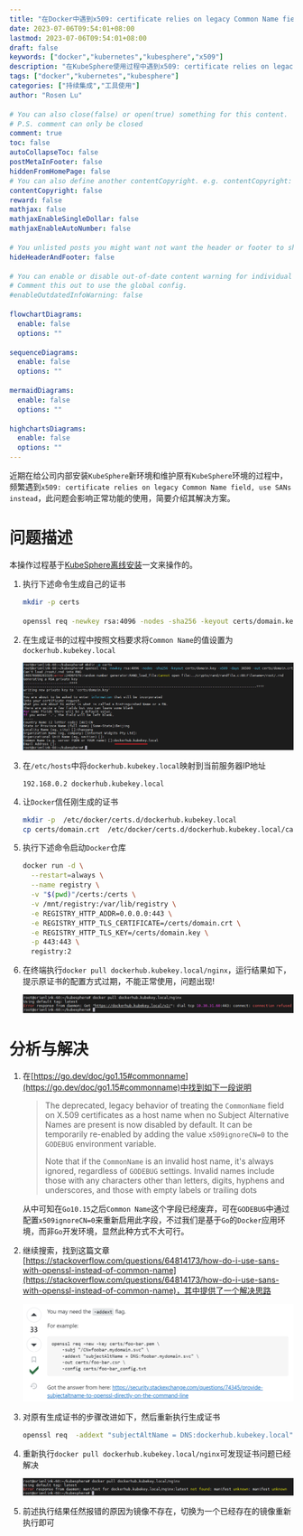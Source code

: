 ```yaml
---
title: "在Docker中遇到x509: certificate relies on legacy Common Name field, use SANs instead问题的解决"
date: 2023-07-06T09:54:01+08:00
lastmod: 2023-07-06T09:54:01+08:00
draft: false
keywords: ["docker","kubernetes","kubesphere","x509"]
description: "在KubeSphere使用过程中遇到x509: certificate relies on legacy Common Name field, use SANs instead问题的解决，简要介绍其解决方案"
tags: ["docker","kubernetes","kubesphere"]
categories: ["持续集成","工具使用"]
author: "Rosen Lu"

# You can also close(false) or open(true) something for this content.
# P.S. comment can only be closed
comment: true
toc: false
autoCollapseToc: false
postMetaInFooter: false
hiddenFromHomePage: false
# You can also define another contentCopyright. e.g. contentCopyright: "This is another copyright."
contentCopyright: false
reward: false
mathjax: false
mathjaxEnableSingleDollar: false
mathjaxEnableAutoNumber: false

# You unlisted posts you might want not want the header or footer to show
hideHeaderAndFooter: false

# You can enable or disable out-of-date content warning for individual post.
# Comment this out to use the global config.
#enableOutdatedInfoWarning: false

flowchartDiagrams:
  enable: false
  options: ""

sequenceDiagrams: 
  enable: false
  options: ""

mermaidDiagrams: 
  enable: false
  options: ""

highchartsDiagrams: 
  enable: false
  options: ""
---
```


近期在给公司内部安装`KubeSphere`新环境和维护原有`KubeSphere`环境的过程中，频繁遇到`x509: certificate relies on legacy Common Name field, use SANs instead`，此问题会影响正常功能的使用，简要介绍其解决方案。

<!--more-->

# 问题描述

本操作过程基于[KubeSphere离线安装](https://www.kubesphere.io/zh/docs/v3.3/installing-on-kubernetes/on-prem-kubernetes/install-ks-on-linux-airgapped/)一文来操作的。

1. 执行下述命令生成自己的证书

   ```bash
   mkdir -p certs
   
   openssl req -newkey rsa:4096 -nodes -sha256 -keyout certs/domain.key -x509 -days 36500 -out certs/domain.crt
   ```

2. 在生成证书的过程中按照文档要求将`Common Name`的值设置为`dockerhub.kubekey.local`

   ![生成自定义证书](/blog_img/docker/x509-certificate-relies-on-legacy-common-name-field-use-sans-instead/generate-custom-cert.png "生成自定义证书") 

3. 在`/etc/hosts`中将`dockerhub.kubekey.local`映射到当前服务器IP地址

   ```
   192.168.0.2 dockerhub.kubekey.local
   ```

4. 让`Docker`信任刚生成的证书

   ```bash
   mkdir -p  /etc/docker/certs.d/dockerhub.kubekey.local
   cp certs/domain.crt  /etc/docker/certs.d/dockerhub.kubekey.local/ca.crt
   ```

5. 执行下述命令启动`Docker`仓库

   ```bash
   docker run -d \
     --restart=always \
     --name registry \
     -v "$(pwd)"/certs:/certs \
     -v /mnt/registry:/var/lib/registry \
     -e REGISTRY_HTTP_ADDR=0.0.0.0:443 \
     -e REGISTRY_HTTP_TLS_CERTIFICATE=/certs/domain.crt \
     -e REGISTRY_HTTP_TLS_KEY=/certs/domain.key \
     -p 443:443 \
     registry:2
   ```

6. 在终端执行`docker pull dockerhub.kubekey.local/nginx`，运行结果如下，提示原证书的配置方式过期，不能正常使用，问题出现!

   ![由于证书问题导致本地仓库无法工作](/blog_img/docker/x509-certificate-relies-on-legacy-common-name-field-use-sans-instead/docker-registry-cert-validate-failed.png "由于证书问题导致本地仓库无法工作") 

# 分析与解决

1. 在[https://go.dev/doc/go1.15#commonname](https://go.dev/doc/go1.15#commonname)中找到如下一段说明

   > The deprecated, legacy behavior of treating the `CommonName` field on X.509 certificates as a host name when no Subject Alternative Names are present is now disabled by default. It can be temporarily re-enabled by adding the value `x509ignoreCN=0` to the `GODEBUG` environment variable.
   >
   > Note that if the `CommonName` is an invalid host name, it's always ignored, regardless of `GODEBUG` settings. Invalid names include those with any characters other than letters, digits, hyphens and underscores, and those with empty labels or trailing dots

   从中可知在`Go10.15`之后`Common Name`这个字段已经废弃，可在`GODEBUG`中通过配置`x509ignoreCN=0`来重新启用此字段，不过我们是基于`Go`的`Docker`应用环境，而非`Go`开发环境，显然此种方式不大可行。

2. 继续搜索，找到这篇文章[https://stackoverflow.com/questions/64814173/how-do-i-use-sans-with-openssl-instead-of-common-name](https://stackoverflow.com/questions/64814173/how-do-i-use-sans-with-openssl-instead-of-common-name)，其中提供了一个解决思路

   ![Stackoverflow解决方案](/blog_img/docker/x509-certificate-relies-on-legacy-common-name-field-use-sans-instead/stackoverflow-solution.png "Stackoverflow解决方案") 

3. 对原有生成证书的步骤改进如下，然后重新执行生成证书

   ```bash
   openssl req  -addext "subjectAltName = DNS:dockerhub.kubekey.local" -newkey rsa:4096 -nodes -sha256 -keyout certs/domain.key -x509 -days 36500 -out certs/domain.crt
   ```

4. 重新执行`docker pull dockerhub.kubekey.local/nginx`可发现证书问题已经解决

   ![证书问题解决](/blog_img/docker/x509-certificate-relies-on-legacy-common-name-field-use-sans-instead/docker-registry-cert-validate-success.png "证书问题解决") 

5. 前述执行结果任然报错的原因为镜像不存在，切换为一个已经存在的镜像重新执行即可

